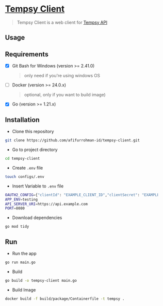 # [Tempsy Client](https://tempsy.afifurrohman.my.id)

> Tempsy Client is a web client for [Tempsy API](https://github.com/afifurrohman-id/tempsy.git)

## Usage

## Requirements

- [x] Git Bash for Windows (version >= 2.41.0)
  > only need if you're using windows OS
- [ ] Docker (version >= 24.0.x)
  > optional, only if you want to build image)
- [x] Go (version >= 1.21.x)

## Installation

- Clone this repository

```sh
git clone https://github.com/afifurrohman-id/tempsy-client.git
```

- Go to project directory

```sh
cd tempsy-client
```

- Create `.env` file

```sh
touch configs/.env
```

- Insert Variable to `.env` file

```sh
OAUTH2_CONFIG={"clientId": "EXAMPLE_CLIENT_ID","clientSecret": "EXAMPLE_SECRET","callbackUrl": "https://example.com/auth","scopes": ["https://www.googleapis.com/auth/userinfo.profile"]}
APP_ENV=testing
API_SERVER_URI=https://api.example.com
PORT=8080
```

- Download dependencies

```sh
go mod tidy
```

## Run

- Run the app

```sh
go run main.go
```

- Build

```sh
go build -o tempsy-client main.go
```

- Build Image

```sh
docker build -f build/package/Containerfile -t tempsy .
```
